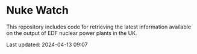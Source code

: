 # Nuke Watch

This repository includes code for retrieving the latest information available on the output of EDF nuclear power plants in the UK.

Last updated: 2024-04-13 09:07